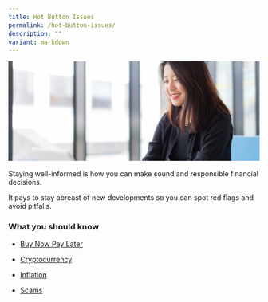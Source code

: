 ```yaml
---
title: Hot Button Issues
permalink: /hot-button-issues/
description: ""
variant: markdown
---
```

![In the Spotlight](/images/In%20The%20Spotlight/in%20the%20spotlight%20landing%20pic.jfif)

Staying well-informed is how you can make sound and responsible financial decisions. 

It pays to stay abreast of new developments so you can spot red flags and avoid pitfalls.

### What you should know

* [Buy Now Pay Later](/3-traps-to-avoid-when-you-go-shopping/)

* [Cryptocurrency](/risks-of-trading-payment-token-derivatives/)

* [Inflation](/what-is-inflation/)

* [Scams](/how-to-spot-an-investment-scam/)